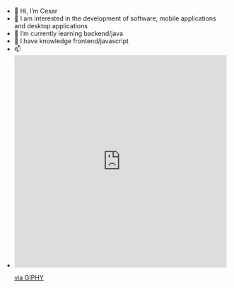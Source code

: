 - 👋 Hi, I’m Cesar
- 👀 I am interested in the development of software, mobile applications and desktop applications
- 🌱 I’m currently learning  backend/java
- 🌱 I have knowledge frontend/javascript
- 📫
- <iframe src="https://giphy.com/embed/bGgsc5mWoryfgKBx1u" width="480" height="480" frameBorder="0" class="giphy-embed" allowFullScreen></iframe><p><a href="https://giphy.com/gifs/computador-gu-tecnology-bGgsc5mWoryfgKBx1u">via GIPHY</a></p>





